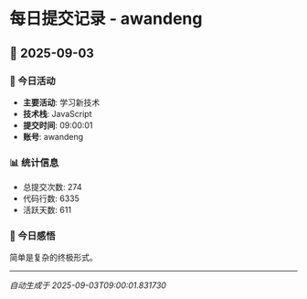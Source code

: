 # 每日提交记录 - awandeng

## 📅 2025-09-03

### 🎯 今日活动
- **主要活动**: 学习新技术
- **技术栈**: JavaScript
- **提交时间**: 09:00:01
- **账号**: awandeng

### 📊 统计信息
- 总提交次数: 274
- 代码行数: 6335
- 活跃天数: 611

### 💭 今日感悟
简单是复杂的终极形式。

---
*自动生成于 2025-09-03T09:00:01.831730*
